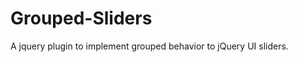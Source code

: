Grouped-Sliders
===============

A jquery plugin to implement grouped behavior to jQuery UI sliders. 
